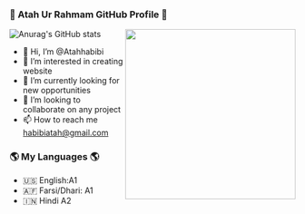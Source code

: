 ### 👋 Atah Ur Rahmam GitHub Profile 👋

<img width="300px"  align="right" src="https://user-images.githubusercontent.com/106895247/174462326-0c2a064d-ac7d-4fe1-871f-4c5d229ca935.jpg"/>

![Anurag's GitHub stats](https://github-readme-stats.vercel.app/api?username=Atahhabibi&theme=dark&show_icons=true)



- 👋 Hi, I’m @Atahhabibi                               
- 👀 I’m interested in creating website
- 🌱 I’m currently looking for new opportunities
- 💞️ I’m looking to collaborate on any project 
- 📫 How to reach me habibiatah@gmail.com                      
                                                                

### 🌎 My Languages 🌎

- 🇺🇸 English:A1
- 🇦🇫 Farsi/Dhari: A1
- 🇮🇳 Hindi A2


